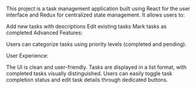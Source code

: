 This project is a task management application built using React for the user interface and Redux for centralized state management. It allows users to:

Add new tasks with descriptions
Edit existing tasks
Mark tasks as completed
Advanced Features:

Users can categorize tasks using priority levels (completed and pending).

User Experience:

The UI is clean and user-friendly. Tasks are displayed in a list format, with completed tasks visually distinguished. Users can easily toggle task completion status and edit task details through dedicated buttons.

